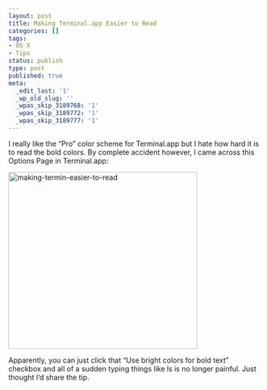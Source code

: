 ```yaml
---
layout: post
title: Making Terminal.app Easier to Read
categories: []
tags:
- OS X
- Tips
status: publish
type: post
published: true
meta:
  _edit_last: '1'
  _wp_old_slug: ''
  _wpas_skip_3189768: '1'
  _wpas_skip_3189772: '1'
  _wpas_skip_3189777: '1'
---
```

I really like the “Pro” color scheme for Terminal.app but I hate how hard it is to read the bold colors. By complete accident however, I came across this Options Page in Terminal.app:

<img src="https://ericlanderson.com/wp-content/uploads/2008/03/making-termin-easier-to-read.png" alt="making-termin-easier-to-read" width="374" height="351" class="aligncenter size-actual wp-image-249" />

Apparently, you can just click that “Use bright colors for bold text” checkbox and all of a sudden typing things like ls is no longer painful.  Just thought I’d share the tip.
